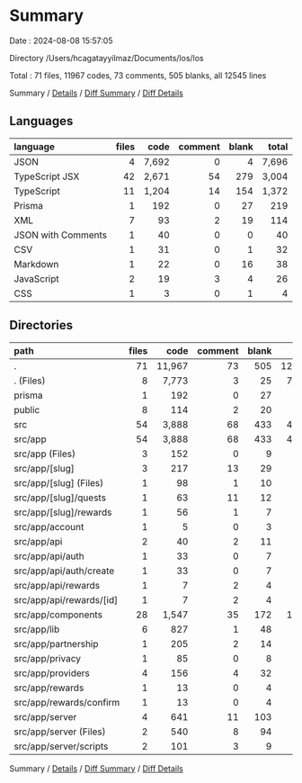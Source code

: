 # Summary

Date : 2024-08-08 15:57:05

Directory /Users/hcagatayyilmaz/Documents/los/los

Total : 71 files,  11967 codes, 73 comments, 505 blanks, all 12545 lines

Summary / [Details](details.md) / [Diff Summary](diff.md) / [Diff Details](diff-details.md)

## Languages
| language | files | code | comment | blank | total |
| :--- | ---: | ---: | ---: | ---: | ---: |
| JSON | 4 | 7,692 | 0 | 4 | 7,696 |
| TypeScript JSX | 42 | 2,671 | 54 | 279 | 3,004 |
| TypeScript | 11 | 1,204 | 14 | 154 | 1,372 |
| Prisma | 1 | 192 | 0 | 27 | 219 |
| XML | 7 | 93 | 2 | 19 | 114 |
| JSON with Comments | 1 | 40 | 0 | 0 | 40 |
| CSV | 1 | 31 | 0 | 1 | 32 |
| Markdown | 1 | 22 | 0 | 16 | 38 |
| JavaScript | 2 | 19 | 3 | 4 | 26 |
| CSS | 1 | 3 | 0 | 1 | 4 |

## Directories
| path | files | code | comment | blank | total |
| :--- | ---: | ---: | ---: | ---: | ---: |
| . | 71 | 11,967 | 73 | 505 | 12,545 |
| . (Files) | 8 | 7,773 | 3 | 25 | 7,801 |
| prisma | 1 | 192 | 0 | 27 | 219 |
| public | 8 | 114 | 2 | 20 | 136 |
| src | 54 | 3,888 | 68 | 433 | 4,389 |
| src/app | 54 | 3,888 | 68 | 433 | 4,389 |
| src/app (Files) | 3 | 152 | 0 | 9 | 161 |
| src/app/[slug] | 3 | 217 | 13 | 29 | 259 |
| src/app/[slug] (Files) | 1 | 98 | 1 | 10 | 109 |
| src/app/[slug]/quests | 1 | 63 | 11 | 12 | 86 |
| src/app/[slug]/rewards | 1 | 56 | 1 | 7 | 64 |
| src/app/account | 1 | 5 | 0 | 3 | 8 |
| src/app/api | 2 | 40 | 2 | 11 | 53 |
| src/app/api/auth | 1 | 33 | 0 | 7 | 40 |
| src/app/api/auth/create | 1 | 33 | 0 | 7 | 40 |
| src/app/api/rewards | 1 | 7 | 2 | 4 | 13 |
| src/app/api/rewards/[id] | 1 | 7 | 2 | 4 | 13 |
| src/app/components | 28 | 1,547 | 35 | 172 | 1,754 |
| src/app/lib | 6 | 827 | 1 | 48 | 876 |
| src/app/partnership | 1 | 205 | 2 | 14 | 221 |
| src/app/privacy | 1 | 85 | 0 | 8 | 93 |
| src/app/providers | 4 | 156 | 4 | 32 | 192 |
| src/app/rewards | 1 | 13 | 0 | 4 | 17 |
| src/app/rewards/confirm | 1 | 13 | 0 | 4 | 17 |
| src/app/server | 4 | 641 | 11 | 103 | 755 |
| src/app/server (Files) | 2 | 540 | 8 | 94 | 642 |
| src/app/server/scripts | 2 | 101 | 3 | 9 | 113 |

Summary / [Details](details.md) / [Diff Summary](diff.md) / [Diff Details](diff-details.md)